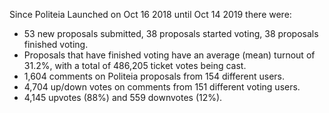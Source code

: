Since Politeia Launched on Oct 16 2018 until Oct 14 2019 there were:
* 53 new proposals submitted, 38 proposals started voting, 38 proposals finished voting.
* Proposals that have finished voting have an average (mean) turnout of 31.2%, with a total of 486,205 ticket votes being cast.
* 1,604 comments on Politeia proposals from 154 different users.
*  4,704  up/down votes on comments from  151  different voting users.
* 4,145 upvotes (88%) and 559 downvotes (12%).
